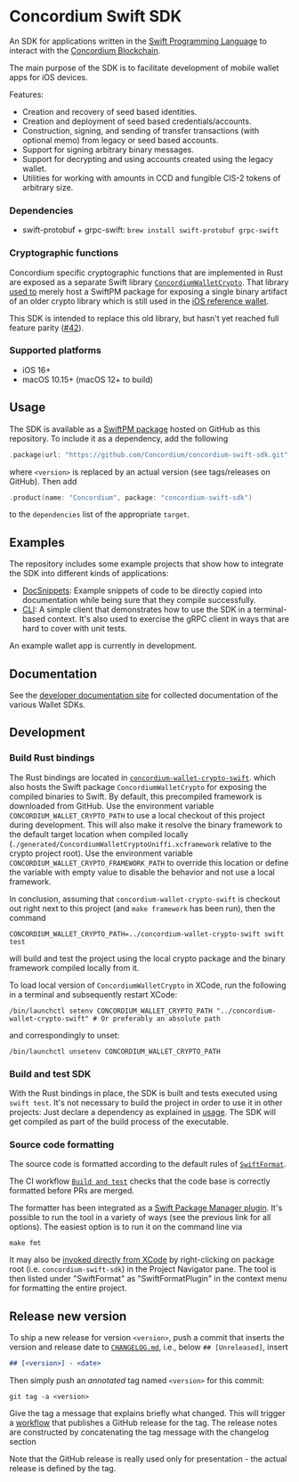 # Concordium Swift SDK

An SDK for applications written in the [Swift Programming Language](https://www.swift.org/) to
interact with the [Concordium Blockchain](https://concordium.com).

The main purpose of the SDK is to facilitate development of mobile wallet apps for iOS devices.

Features:

- Creation and recovery of seed based identities.
- Creation and deployment of seed based credentials/accounts.
- Construction, signing, and sending of transfer transactions (with optional memo) from legacy or seed based accounts.
- Support for signing arbitrary binary messages.
- Support for decrypting and using accounts created using the legacy wallet.
- Utilities for working with amounts in CCD and fungible CIS-2 tokens of arbitrary size.

### Dependencies
- swift-protobuf + grpc-swift: `brew install swift-protobuf grpc-swift`

### Cryptographic functions

Concordium specific cryptographic functions that are implemented in Rust are exposed as a separate Swift library
[`ConcordiumWalletCrypto`](https://github.com/Concordium/concordium-wallet-crypto-swift).
That library [used to](https://github.com/Concordium/concordium-wallet-crypto-swift?tab=readme-ov-file#prior-usage)
merely host a SwiftPM package for exposing a single binary artifact of an older crypto library
which is still used in the [iOS reference wallet](https://github.com/Concordium/concordium-reference-wallet-ios/).

This SDK is intended to replace this old library, but hasn't yet reached full feature parity
([#42](https://github.com/Concordium/concordium-swift-sdk/issues/42)).

### Supported platforms

- iOS 16+
- macOS 10.15+ (macOS 12+ to build)

## Usage

The SDK is available as a [SwiftPM package](https://developer.apple.com/documentation/xcode/swift-packages)
hosted on GitHub as this repository.
To include it as a dependency, add the following 

```swift
.package(url: "https://github.com/Concordium/concordium-swift-sdk.git", from: "<version>")
```

where `<version>` is replaced by an actual version (see tags/releases on GitHub). Then add

```swift
.product(name: "Concordium", package: "concordium-swift-sdk")
```

to the `dependencies` list of the appropriate `target`.

## Examples

The repository includes some example projects that show how to integrate the SDK into different kinds of applications:

- [DocSnippets](./examples/DocSnippets):
  Example snippets of code to be directly copied into documentation while being sure that they compile successfully.
- [CLI](./examples/CLI):
  A simple client that demonstrates how to use the SDK in a terminal-based context.
  It's also used to exercise the gRPC client in ways that are hard to cover with unit tests.

An example wallet app is currently in development.

## Documentation

See the [developer documentation site](https://developer.concordium.software/en/mainnet/net/guides/wallet-sdk/wallet-sdk.html)
for collected documentation of the various Wallet SDKs.

## Development

### Build Rust bindings

The Rust bindings are located in [`concordium-wallet-crypto-swift`](https://github.com/Concordium/concordium-wallet-crypto-swift).
which also hosts the Swift package `ConcordiumWalletCrypto` for exposing the compiled binaries to Swift.
By default, this precompiled framework is downloaded from GitHub.
Use the environment variable `CONCORDIUM_WALLET_CRYPTO_PATH` to use a local checkout of this project during development.
This will also make it resolve the binary framework to the default target location when compiled locally
(`./generated/ConcordiumWalletCryptoUniffi.xcframework` relative to the crypto project root).
Use the environment variable `CONCORDIUM_WALLET_CRYPTO_FRAMEWORK_PATH` to override this location
or define the variable with empty value to disable the behavior and not use a local framework.

In conclusion, assuming that `concordium-wallet-crypto-swift` is checkout out right next to this project
(and `make framework` has been run), then the command
```shell
CONCORDIUM_WALLET_CRYPTO_PATH=../concordium-wallet-crypto-swift swift test
```
will build and test the project using the local crypto package and the binary framework compiled locally from it.

To load local version of `ConcordiumWalletCrypto` in XCode, run the following in a terminal and subsequently restart XCode:
```shell
/bin/launchctl setenv CONCORDIUM_WALLET_CRYPTO_PATH "../concordium-wallet-crypto-swift" # Or preferably an absolute path
``` 

and correspondingly to unset:
```shell
/bin/launchctl unsetenv CONCORDIUM_WALLET_CRYPTO_PATH
``` 

### Build and test SDK

With the Rust bindings in place, the SDK is built and tests executed using `swift test`.
It's not necessary to build the project in order to use it in other projects:
Just declare a dependency as explained in [usage](#usage).
The SDK will get compiled as part of the build process of the executable.

### Source code formatting

The source code is formatted according to the default rules of [`SwiftFormat`](https://github.com/nicklockwood/SwiftFormat).

The CI workflow [`Build and test`](https://github.com/Concordium/concordium-swift-sdk/blob/main/.github/workflows/build%2Btest.yml)
checks that the code base is correctly formatted before PRs are merged.

The formatter has been integrated as a
[Swift Package Manager plugin](https://github.com/nicklockwood/SwiftFormat#swift-package-manager-plugin).
It's possible to run the tool in a variety of ways (see the previous link for all options).
The easiest option is to run it on the command line via

```shell
make fmt
```

It may also be [invoked directly from XCode](https://github.com/nicklockwood/SwiftFormat#trigger-plugin-from-xcode)
by right-clicking on package root (i.e. `concordium-swift-sdk`) in the Project Navigator pane.
The tool is then listed under "SwiftFormat" as "SwiftFormatPlugin" in the context menu for formatting the entire project.

## Release new version

To ship a new release for version `<version>`, push a commit that inserts the version and release date 
to [`CHANGELOG.md`](./CHANGELOG.md), i.e., below `## [Unreleased]`, insert

```markdown
## [<version>] - <date>
```

Then simply push an *annotated* tag named `<version>` for this commit:

```shell
git tag -a <version>
```

Give the tag a message that explains briefly what changed.
This will trigger a [workflow](./.github/workflows/publish-release.yml) that publishes a GitHub release for the tag.
The release notes are constructed by concatenating the tag message with the changelog section 

Note that the GitHub release is really used only for presentation - the actual release is defined by the tag.
